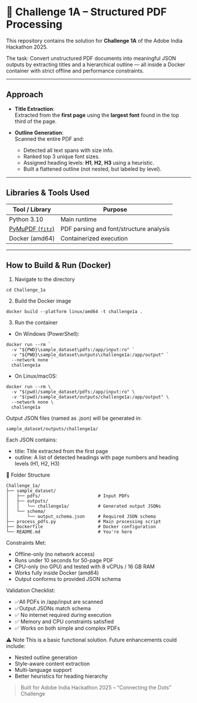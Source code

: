 # 🚀 Challenge 1A – Structured PDF Processing

This repository contains the solution for **Challenge 1A** of the Adobe India Hackathon 2025.

The task: Convert unstructured PDF documents into meaningful JSON outputs by extracting titles and a hierarchical outline — all inside a Docker container with strict offline and performance constraints.

---

##  Approach

- **Title Extraction**:  
  Extracted from the **first page** using the **largest font** found in the top third of the page.

- **Outline Generation**:  
  Scanned the entire PDF and:
  - Detected all text spans with size info.
  - Ranked top 3 unique font sizes.
  - Assigned heading levels: **H1**, **H2**, **H3** using a heuristic.
  - Built a flattened outline (not nested, but labeled by level).

---

##  Libraries & Tools Used

| Tool / Library | Purpose                  |
|----------------|---------------------------|
| Python 3.10     | Main runtime              |
| [PyMuPDF (`fitz`)](https://pymupdf.readthedocs.io/) | PDF parsing and font/structure analysis |
| Docker (amd64) | Containerized execution   |

---

##  How to Build & Run (Docker)
1. Navigate to the directory

```
cd Challenge_1a
```
2. Build the Docker image
```
docker build --platform linux/amd64 -t challenge1a .
```
3. Run the container
- On Windows (PowerShell):
```
docker run --rm `
  -v "${PWD}\sample_dataset\pdfs:/app/input:ro" `
  -v "${PWD}\sample_dataset\outputs\challenge1a:/app/output" `
  --network none `
  challenge1a
```
- On Linux/macOS:
```
docker run --rm \
  -v "$(pwd)/sample_dataset/pdfs:/app/input:ro" \
  -v "$(pwd)/sample_dataset/outputs/challenge1a:/app/output" \
  --network none \
  challenge1a
```
Output
JSON files (named as <filename>.json) will be generated in:
```
sample_dataset/outputs/challenge1a/
```
Each JSON contains:
- title: Title extracted from the first page
- outline: A list of detected headings with page numbers and heading levels (H1, H2, H3)

📂 Folder Structure
```
Challenge_1a/
├── sample_dataset/
│   ├── pdfs/                      # Input PDFs
│   ├── outputs/
│   │   └── challenge1a/           # Generated output JSONs
│   └── schema/
│       └── output_schema.json     # Required JSON schema
├── process_pdfs.py                # Main processing script
├── Dockerfile                     # Docker configuration
└── README.md                      # You're here
```
Constraints Met:
- Offline-only (no network access)
- Runs under 10 seconds for 50-page PDF
- CPU-only (no GPU) and tested with 8 vCPUs / 16 GB RAM
- Works fully inside Docker (amd64)
- Output conforms to provided JSON schema

Validation Checklist:
-  ✅All PDFs in /app/input are scanned
-  ✅Output JSONs match schema
-  ✅ No internet required during execution
-  ✅ Memory and CPU constraints satisfied
-  ✅ Works on both simple and complex PDFs

⚠️ Note
This is a basic functional solution. Future enhancements could include:
- Nested outline generation
- Style-aware content extraction
- Multi-language support
- Better heuristics for heading hierarchy

>Built for Adobe India Hackathon 2025 – “Connecting the Dots” Challenge
